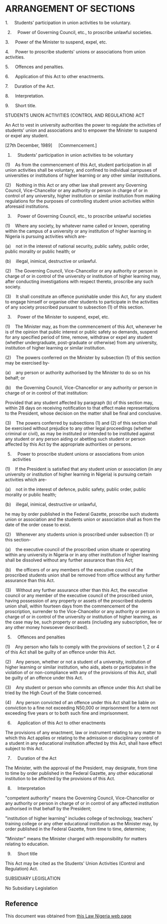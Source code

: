 # ARRANGEMENT OF SECTIONS

1.     Students' participation in union activities to be voluntary.

2.     Power of Governing Council, etc., to proscribe unlawful societies.

3.     Power of the Minister to suspend, expel, etc.

4.     Power to proscribe students' unions or associations from union activities.

5.     Offences and penalties.

6.     Application of this Act to other enactments.

7.     Duration of the Act.

8.     Interpretation.

9.     Short title.

STUDENTS UNION ACTIVITIES (CONTROL AND REGULATION) ACT

An Act to vest in university authorities the power to regulate the activities of students' union and associations and to empower the Minister to suspend or expel any student.

[27th December, 1989]     [Commencement.]

1.     Students' participation in union activities to be voluntary

(1)    As from the commencement of this Act, student participation in all union activities shall be voluntary, and confined to individual campuses of universities or institutions of higher learning or any other similar institutions.

(2)    Nothing in this Act or any other law shall prevent any Governing Council, Vice-Chancellor or any authority or person in charge of or in control of any university, higher institution or similar institution from making regulations for the purposes of controlling student union activities within aforesaid institutions.

3.     Power of Governing Council, etc., to proscribe unlawful societies

(1)    Where any society, by whatever name called or known, operating within the campus of a university or any institution of higher learning in Nigeria is pursuing activities which are-

(a)    not in the interest of national security, public safety, public order, public morality or public health; or

(b)    illegal, inimical, destructive or unlawful.

(2)   The Governing Council, Vice-Chancellor or any authority or person in charge of or in control of the university or institution of higher learning may, after conducting investigations with respect thereto, proscribe any such society.

(3)    It shall constitute an offence punishable under this Act, for any student to engage himself or organise other students to participate in the activities of any society proscribed pursuant to subsection (1) of this section.

3.     Power of the Minister to suspend, expel, etc.

(1)    The Minister may, as from the commencement of this Act, whenever he is of the opinion that public interest or public safety so demands, suspend for any specified period of time, remove, withdraw or expel any student (whether undergraduate, post-graduate or otherwise) from any university, institution of higher learning or similar institution.

(2)    The powers conferred on the Minister by subsection (1) of this section may be exercised by-

(a)    any person or authority authorised by the Minister to do so on his behalf; or

(b)    the Governing Council, Vice-Chancellor or any authority or person in charge of or in control of that institution:

Provided that any student affected by paragraph (b) of this section may, within 28 days on receiving notification to that effect make representations to the President, whose decision on the matter shall be final and conclusive.

(3)    The powers conferred by subsections (1) and (2) of this section shall be exercised without prejudice to any other legal proceedings (whether criminal or civil), as may be instituted or intended to be instituted against any student or any person aiding or abetting such student or person affected by this Act by the appropriate authorities or persons.

5.     Power to proscribe student unions or associations from union activities

(1)    If the President is satisfied that any student union or association (in any university or institution of higher learning in Nigeria) is pursuing certain activities which are-

(a)    not in the interest of defence, public safety, public order, public morality or public health;

(b)    illegal, inimical, destructive or unlawful,

he may by order published in the Federal Gazette, proscribe such students union or association and the students union or association shall as from the date of the order cease to exist.

(2)    Whenever any students union is proscribed under subsection (1) or this section-

(a)    the executive council of the proscribed union situate or operating within any university in Nigeria or in any other institution of higher learning shall be dissolved without any further assurance than this Act;

(b)    the officers of or any members of the executive council of the proscribed students union shall be removed from office without any further assurance than this Act.

(3)    Without any further assurance other than this Act, the executive council or any member of the executive council of the proscribed union, having possession of any property or assets of the proscribed students union shall, within fourteen days from the commencement of the proscription, surrender to the Vice-Chancellor or any authority or person in charge of or in control of the university or institution of higher learning, as the case may be, such property or assets (including any subscription, fee or any other money howsoever described).

5.     Offences and penalties

(1)    Any person who fails to comply with the provisions of section 1, 2 or 4 of this Act shall be guilty of an offence under this Act.

(2)    Any person, whether or not a student of a university, institution of higher learning or similar institution, who aids, abets or participates in the violation of or non-compliance with any of the provisions of this Act, shall be guilty of an offence under this Act.

(3)    Any student or person who commits an offence under this Act shall be tried by the High Court of the State concerned.

(4)    Any person convicted of an offence under this Act shall be liable on conviction to a fine not exceeding N50,000 or imprisonment for a term not exceeding five years or to both such fine and imprisonment.

6.     Application of this Act to other enactments

The provisions of any enactment, law or instrument relating to any matter to which this Act applies or relating to the admission or disciplinary control of a student in any educational institution affected by this Act, shall have effect subject to this Act.

7.     Duration of the Act

The Minister, with the approval of the President, may designate, from time to time by order published in the Federal Gazette, any other educational institution to be affected by the provisions of this Act.

8.     Interpretation

"competent authority" means the Governing Council, Vice-Chancellor or any authority or person in charge of or in control of any affected institution authorised in that behalf by the President;

"institution of higher learning" includes college of technology, teachers' training college or any other educational institution as the Minister may, by order published in the Federal Gazette, from time to time, determine;

"Minister" means the Minister charged with responsibility for matters relating to education.

9.     Short title

This Act may be cited as the Students' Union Activities (Control and Regulation) Act.

SUBSIDIARY LEGISLATION

No Subsidiary Legislation

## Reference

This document was obtained from [this Law Nigeria web page](http://www.lawnigeria.com/LFN/S/Students-Union-Activities%28Control-and-Regulation%29Act.php)